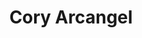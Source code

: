 ---
ee_id_thing: '2148'
site: '1'
type: '2'
inv_num: 2006-032
add_credit:
url: 2006-032-cory-arcangel-monograph
title: 'Cory Arcangel '
year: '2006'
display_year: '2006'
medium:
dims: 9.25 x 6.5 x 0.35 inches
pitch:
ps:
live_url:
youtube:
related_code:
imgs: 2005-032-migros-monograph-full-database-ih.jpg
subheading: "(Monograph)"
download:
commission:
related:
layout: things-i-made
---